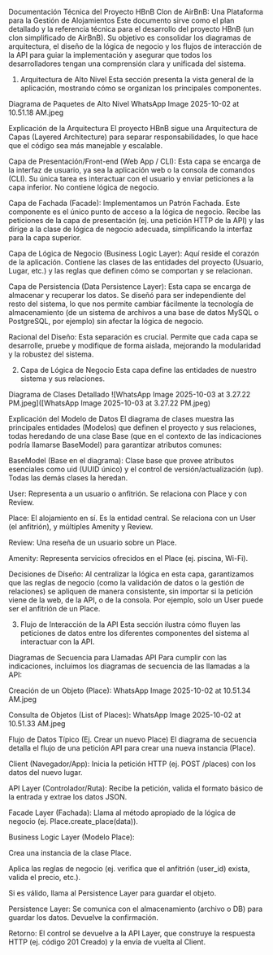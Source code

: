 Documentación Técnica del Proyecto HBnB
Clon de AirBnB: Una Plataforma para la Gestión de Alojamientos
Este documento sirve como el plan detallado y la referencia técnica para el desarrollo del proyecto HBnB (un clon simplificado de AirBnB). Su objetivo es consolidar los diagramas de arquitectura, el diseño de la lógica de negocio y los flujos de interacción de la API para guiar la implementación y asegurar que todos los desarrolladores tengan una comprensión clara y unificada del sistema.

1. Arquitectura de Alto Nivel
Esta sección presenta la vista general de la aplicación, mostrando cómo se organizan los principales componentes.

Diagrama de Paquetes de Alto Nivel
WhatsApp Image 2025-10-02 at 10.51.18 AM.jpeg

Explicación de la Arquitectura
El proyecto HBnB sigue una Arquitectura de Capas (Layered Architecture) para separar responsabilidades, lo que hace que el código sea más manejable y escalable.

Capa de Presentación/Front-end (Web App / CLI): Esta capa se encarga de la interfaz de usuario, ya sea la aplicación web o la consola de comandos (CLI). Su única tarea es interactuar con el usuario y enviar peticiones a la capa inferior. No contiene lógica de negocio.

Capa de Fachada (Facade): Implementamos un Patrón Fachada. Este componente es el único punto de acceso a la lógica de negocio. Recibe las peticiones de la capa de presentación (ej. una petición HTTP de la API) y las dirige a la clase de lógica de negocio adecuada, simplificando la interfaz para la capa superior.

Capa de Lógica de Negocio (Business Logic Layer): Aquí reside el corazón de la aplicación. Contiene las clases de las entidades del proyecto (Usuario, Lugar, etc.) y las reglas que definen cómo se comportan y se relacionan.

Capa de Persistencia (Data Persistence Layer): Esta capa se encarga de almacenar y recuperar los datos. Se diseñó para ser independiente del resto del sistema, lo que nos permite cambiar fácilmente la tecnología de almacenamiento (de un sistema de archivos a una base de datos MySQL o PostgreSQL, por ejemplo) sin afectar la lógica de negocio.

Racional del Diseño: Esta separación es crucial. Permite que cada capa se desarrolle, pruebe y modifique de forma aislada, mejorando la modularidad y la robustez del sistema.

2. Capa de Lógica de Negocio
Esta capa define las entidades de nuestro sistema y sus relaciones.

Diagrama de Clases Detallado
![WhatsApp Image 2025-10-03 at 3.27.22 PM.jpeg]([WhatsApp Image 2025-10-03 at 3.27.22 PM.jpeg)

Explicación del Modelo de Datos
El diagrama de clases muestra las principales entidades (Modelos) que definen el proyecto y sus relaciones, todas heredando de una clase Base (que en el contexto de las indicaciones podría llamarse BaseModel) para garantizar atributos comunes:

BaseModel (Base en el diagrama): Clase base que provee atributos esenciales como uid (UUID único) y el control de versión/actualización (up). Todas las demás clases la heredan.

User: Representa a un usuario o anfitrión. Se relaciona con Place y con Review.

Place: El alojamiento en sí. Es la entidad central. Se relaciona con un User (el anfitrión), y múltiples Amenity y Review.

Review: Una reseña de un usuario sobre un Place.

Amenity: Representa servicios ofrecidos en el Place (ej. piscina, Wi-Fi).

Decisiones de Diseño: Al centralizar la lógica en esta capa, garantizamos que las reglas de negocio (como la validación de datos o la gestión de relaciones) se apliquen de manera consistente, sin importar si la petición viene de la web, de la API, o de la consola. Por ejemplo, solo un User puede ser el anfitrión de un Place.

3. Flujo de Interacción de la API
Esta sección ilustra cómo fluyen las peticiones de datos entre los diferentes componentes del sistema al interactuar con la API.

Diagramas de Secuencia para Llamadas API
Para cumplir con las indicaciones, incluimos los diagramas de secuencia de las llamadas a la API:

Creación de un Objeto (Place): WhatsApp Image 2025-10-02 at 10.51.34 AM.jpeg

Consulta de Objetos (List of Places): WhatsApp Image 2025-10-02 at 10.51.33 AM.jpeg

Flujo de Datos Típico (Ej. Crear un nuevo Place)
El diagrama de secuencia detalla el flujo de una petición API para crear una nueva instancia (Place).

Client (Navegador/App): Inicia la petición HTTP (ej. POST /places) con los datos del nuevo lugar.

API Layer (Controlador/Ruta): Recibe la petición, valida el formato básico de la entrada y extrae los datos JSON.

Facade Layer (Fachada): Llama al método apropiado de la lógica de negocio (ej. Place.create_place(data)).

Business Logic Layer (Modelo Place):

Crea una instancia de la clase Place.

Aplica las reglas de negocio (ej. verifica que el anfitrión (user_id) exista, valida el precio, etc.).

Si es válido, llama al Persistence Layer para guardar el objeto.

Persistence Layer: Se comunica con el almacenamiento (archivo o DB) para guardar los datos. Devuelve la confirmación.

Retorno: El control se devuelve a la API Layer, que construye la respuesta HTTP (ej. código 201 Creado) y la envía de vuelta al Client.
